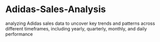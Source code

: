 # Adidas-Sales-Analysis
analyzing Adidas sales data to uncover key trends and patterns across different timeframes, including yearly, quarterly, monthly, and daily performance
